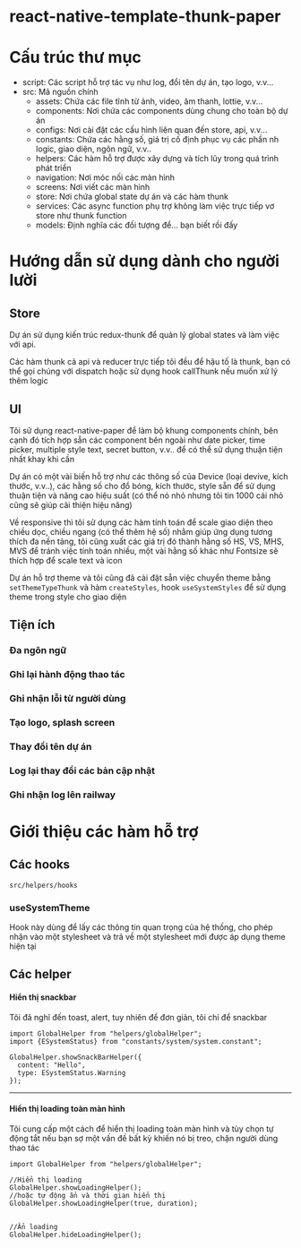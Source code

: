 # react-native-template-thunk-paper
 
# Cấu trúc thư mục

* script: Các script hỗ trợ tác vụ như log, đổi tên dự án, tạo logo, v.v...
* src: Mã nguồn chính
  * assets: Chứa các file tĩnh từ ảnh, video, âm thanh, lottie, v.v...
  * components: Nơi chứa các components dùng chung cho toàn bộ dự án
  * configs: Nơi cài đặt các cấu hình liên quan đến store, api, v.v...
  * constants: Chứa các hằng số, giá trị cố định phục vụ các phần nh logic, giao diện, ngôn ngữ, v.v..
  * helpers: Các hàm hỗ trợ được xây dựng và tích lũy trong quá trình phát triển
  * navigation: Nơi móc nối các màn hình
  * screens: Nơi viết các màn hình
  * store: Nơi chứa global state dự án và các hàm thunk
  * services: Các async function phụ trợ không làm việc trực tiếp vơ store như thunk function
  * models: Định nghĩa các đối tượng để... bạn biết rồi đấy


# Hướng dẫn sử dụng dành cho người lười
## Store
Dự án sử dụng kiến trúc redux-thunk để quản lý global states và làm việc với api.

Các hàm thunk cả api và reducer trực tiếp tôi đều để hậu tố là thunk, bạn có thể gọi chúng với dispatch hoặc sử dụng hook callThunk nếu muốn xử lý thêm logic

## UI
Tôi sử dụng react-native-paper để làm bộ khung components chính, bên cạnh đó tích hợp sẵn các component bên ngoài như date picker, time picker, multiple style text, secret button, v.v.. để có thể sử dụng thuận tiện nhất khay khi cần

Dự án có một vài biến hỗ trợ như các thông số của Device (loại devive, kích thước, v.v..), các hằng số cho đổ bóng, kích thước, style sẵn để sử dụng thuận tiện và nâng cao hiệu suất (có thể nó nhỏ nhưng tôi tin 1000 cái nhỏ cũng sẽ giúp cải thiện hiệu năng)

Về responsive thì tôi sử dụng các hàm tính toán để scale giao diện theo chiều dọc, chiều ngang (có thể thêm hệ số) nhằm giúp ứng dụng tương thích đa nền tảng, tôi cũng xuất các giá trị đó thành hằng số HS, VS, MHS, MVS để tránh việc tính toán nhiều, một vài hằng số khác như Fontsize sẽ thích hợp để scale text và icon

Dự án hỗ trợ theme và tôi cũng đã cài đặt sẵn việc chuyển theme bằng ```setThemeTypeThunk``` và hàm ```createStyles```, hook ```useSystemStyles``` để sử dụng theme trong style cho giao diện

## Tiện ích
### Đa ngôn ngữ
### Ghi lại hành động thao tác
### Ghi nhận lỗi từ người dùng
### Tạo logo, splash screen
### Thay đổi tên dự án
### Log lại thay đổi các bản cập nhật
### Ghi nhận log lên railway


# Giới thiệu các hàm hỗ trợ

## Các hooks
`src/helpers/hooks`

### useSystemTheme
Hook này dùng để lấy các thông tin quan trọng của hệ thống, cho phép nhận vào một stylesheet và trả về một stylesheet mới được áp dụng theme hiện tại  

## Các helper
#### Hiển thị snackbar
Tôi đã nghĩ đến toast, alert, tuy nhiên để đơn giản, tôi chỉ để snackbar
```tsx
import GlobalHelper from "helpers/globalHelper";
import {ESystemStatus} from "constants/system/system.constant";

GlobalHelper.showSnackBarHelper({
  content: "Hello",
  type: ESystemStatus.Warning
});
```
---
#### Hiển thị loading toàn màn hình
Tôi cung cấp một cách để hiển thị loading toàn màn hình và tùy chọn tự động tắt nếu bạn sợ một vấn đề bất kỳ khiến nó bị treo, chặn người dùng thao tác
```tsx
import GlobalHelper from "helpers/globalHelper";

//Hiển thị loading
GlobalHelper.showLoadingHelper();
//hoặc tự động ẩn và thời gian hiển thị
GlobalHelper.showLoadingHelper(true, duration);


//Ẩn loading
GlobalHelper.hideLoadingHelper();
```
